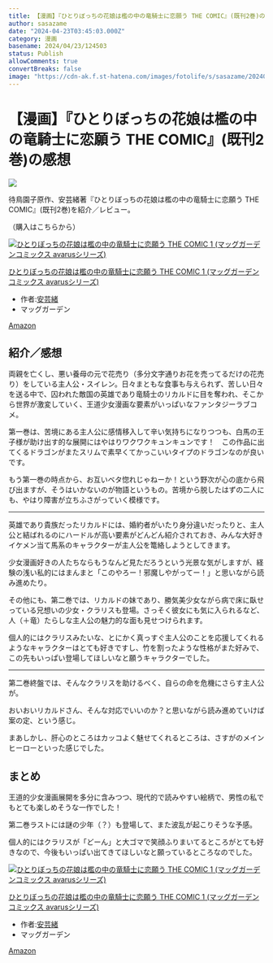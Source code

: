 ```yaml
---
title: 【漫画】『ひとりぼっちの花娘は檻の中の竜騎士に恋願う THE COMIC』(既刊2巻)の感想
author: sasazame
date: "2024-04-23T03:45:03.000Z"
category: 漫画
basename: 2024/04/23/124503
status: Publish
allowComments: true
convertBreaks: false
image: "https://cdn-ak.f.st-hatena.com/images/fotolife/s/sasazame/20240423/20240423124450.png"
---
```

# 【漫画】『ひとりぼっちの花娘は檻の中の竜騎士に恋願う THE COMIC』(既刊2巻)の感想

![](https://cdn-ak.f.st-hatena.com/images/fotolife/s/sasazame/20240423/20240423124450.png)

待鳥園子原作、安芸緒著『ひとりぼっちの花娘は檻の中の竜騎士に恋願う THE COMIC』(既刊2巻)を紹介／レビュー。

（購入はこちらから）  

[![ひとりぼっちの花娘は檻の中の竜騎士に恋願う THE COMIC 1 (マッグガーデンコミックス avarusシリーズ)](https://m.media-amazon.com/images/I/51MQDkFfhaL._SL500_.jpg "ひとりぼっちの花娘は檻の中の竜騎士に恋願う THE COMIC 1 (マッグガーデンコミックス avarusシリーズ)")](https://www.amazon.co.jp/dp/4800013712?tag=mochig08-22&linkCode=ogi&th=1&psc=1)

[ひとりぼっちの花娘は檻の中の竜騎士に恋願う THE COMIC 1 (マッグガーデンコミックス avarusシリーズ)](https://www.amazon.co.jp/dp/4800013712?tag=mochig08-22&linkCode=ogi&th=1&psc=1)

-   作者:[安芸緒](https://d.hatena.ne.jp/keyword/%B0%C2%B7%DD%BD%EF)
-   マッグガーデン

[Amazon](https://www.amazon.co.jp/dp/4800013712?tag=mochig08-22&linkCode=ogi&th=1&psc=1)

<!-- Extended Body -->

## 紹介／感想

両親を亡くし、悪い養母の元で花売り（多分文字通りお花を売ってるだけの花売り）をしている主人公・スイレン。日々まともな食事も与えられず、苦しい日々を送る中で、囚われた敵国の英雄であり竜騎士のリカルドに目を奪われ、そこから世界が激変していく、王道少女漫画な要素がいっぱいなファンタジーラブコメ。

第一巻は、苦境にある主人公に感情移入して辛い気持ちになりつつも、白馬の王子様が助け出す的な展開にはやはりワクワクキュンキュンです！　この作品に出てくるドラゴンがまたスリムで素早くてかっこいいタイプのドラゴンなのが良いです。

もう第一巻の時点から、お互いベタ惚れじゃねーか！という野次が心の底から飛び出ますが、そうはいかないのが物語というもの。苦境から脱したはずの二人にも、やはり障害が立ちふさがっていく模様です。

* * *

英雄であり貴族だったリカルドには、婚約者がいたり身分違いだったりと、主人公と結ばれるのにハードルが高い要素がどんどん紹介されておき、みんな大好きイケメン当て馬系のキャラクターが主人公を篭絡しようとしてきます。

少女漫画好きの人たちならもうなんど見ただろうという光景な気がしますが、経験の浅い私的にはまんまと「このやろー！邪魔しやがってー！」と思いながら読み進めたり。

その他にも、第二巻では、リカルドの妹であり、勝気美少女ながら病で床に臥せっている兄想いの少女・クラリスも登場。さっそく彼女にも気に入られるなど、人（＋竜）たらしな主人公の魅力的な面も見せつけられます。

個人的にはクラリスみたいな、とにかく真っすぐ主人公のことを応援してくれるようなキャラクターはとても好きですし、竹を割ったような性格がまた好みで、この先もいっぱい登場してほしいなと願うキャラクターでした。

* * *

第二巻終盤では、そんなクラリスを助けるべく、自らの命を危機にさらす主人公が。

おいおいリカルドさん、そんな対応でいいのか？と思いながら読み進めていけば案の定、という感じ。

まあしかし、肝心のところはカッコよく魅せてくれるところは、さすがのメインヒーローといった感じでした。

## まとめ

王道的少女漫画展開を多分に含みつつ、現代的で読みやすい絵柄で、男性の私でもとても楽しめそうな一作でした！

第二巻ラストには謎の少年（？）も登場して、また波乱が起こりそうな予感。

個人的にはクラリスが「どーん」と大ゴマで笑顔ふりまいてるところがとても好きなので、今後もいっぱい出てきてほしいなと願っているところなのでした。

[![ひとりぼっちの花娘は檻の中の竜騎士に恋願う THE COMIC 1 (マッグガーデンコミックス avarusシリーズ)](https://m.media-amazon.com/images/I/51MQDkFfhaL._SL500_.jpg "ひとりぼっちの花娘は檻の中の竜騎士に恋願う THE COMIC 1 (マッグガーデンコミックス avarusシリーズ)")](https://www.amazon.co.jp/dp/4800013712?tag=mochig08-22&linkCode=ogi&th=1&psc=1)

[ひとりぼっちの花娘は檻の中の竜騎士に恋願う THE COMIC 1 (マッグガーデンコミックス avarusシリーズ)](https://www.amazon.co.jp/dp/4800013712?tag=mochig08-22&linkCode=ogi&th=1&psc=1)

-   作者:[安芸緒](https://d.hatena.ne.jp/keyword/%B0%C2%B7%DD%BD%EF)
-   マッグガーデン

[Amazon](https://www.amazon.co.jp/dp/4800013712?tag=mochig08-22&linkCode=ogi&th=1&psc=1)